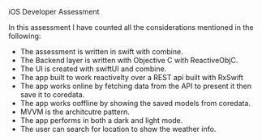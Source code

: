 iOS Developer Assessment

In this assessment I have counted all the considerations mentioned in the following:

- The assessment is written in swift with combine.
- The Backend layer is written with Objective C with ReactiveObjC. 
- The UI is created with swiftUI and combine.
- The app built to work reactivelty over a REST api built with RxSwift
- The app works online by fetching data from the API to present it then save it to coredata.
- The app works ooffline by showing the saved models from coredata.
- MVVM is the architcutre pattern.
- The app performs in both a dark and light mode.
- The user can search for location to show the weather info.
